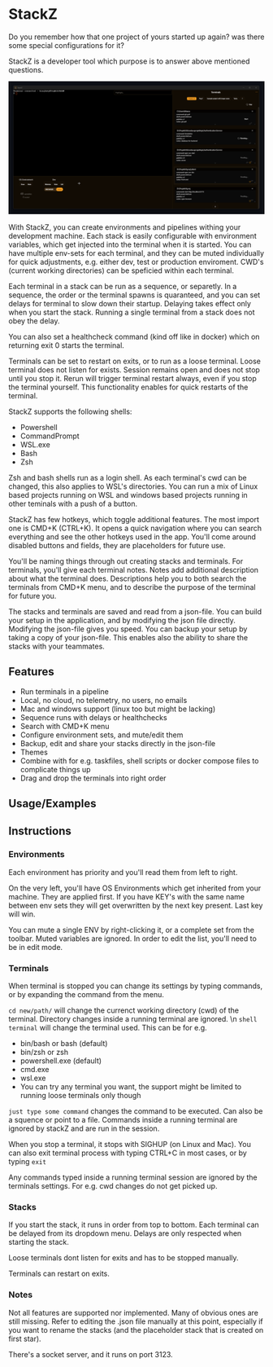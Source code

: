 # StackZ

Do you remember how that one project of yours started up again? was there some special configurations for it?

StackZ is a developer tool which purpose is to answer above mentioned questions.

![Alt text](resources/screenshot1.png?raw=true "Overview")

With StackZ, you can create environments and pipelines withing your development machine. Each stack is easily configurable with environment variables, which get injected into the terminal when it is started. You can have multiple env-sets for each terminal, and they can be muted individually for quick adjustments, e.g. either dev, test or production enviroment. CWD's (current working directories) can be speficied within each terminal.

Each terminal in a stack can be run as a sequence, or separetly. In a sequence, the order or the terminal spawns is quaranteed, and you can set delays for terminal to slow down their startup. Delaying takes effect only when you start the stack. Running a single terminal from a stack does not obey the delay.

You can also set a healthcheck command (kind off like in docker) which on returning exit 0 starts the terminal.

Terminals can be set to restart on exits, or to run as a loose terminal. Loose terminal does not listen for exists. Session remains open and does not stop until you stop it. Rerun will trigger terminal restart always, even if you stop the terminal yourself. This functionality enables for quick restarts of the terminal.

StackZ supports the following shells:

-   Powershell
-   CommandPrompt
-   WSL.exe
-   Bash
-   Zsh

Zsh and bash shells run as a login shell. As each terminal's cwd can be changed, this also applies to WSL's directories. You can run a mix of Linux based projects running on WSL and windows based projects running in other teminals with a push of a button.

StackZ has few hotkeys, which toggle additional features. The most import one is CMD+K (CTRL+K). It opens a quick navigation where you can search everything and see the other hotkeys used in the app. You'll come around disabled buttons and fields, they are placeholders for future use.

You'll be naming things through out creating stacks and terminals. For terminals, you'll give each terminal notes. Notes add additional description about what the terminal does. Descriptions help you to both search the terminals from CMD+K menu, and to describe the purpose of the terminal for future you.

The stacks and terminals are saved and read from a json-file. You can build your setup in the application, and by modifying the json file directly. Modifying the json-file gives you speed. You can backup your setup by taking a copy of your json-file. This enables also the ability to share the stacks with your teammates.

## Features

-   Run terminals in a pipeline
-   Local, no cloud, no telemetry, no users, no emails
-   Mac and windows support (linux too but might be lacking)
-   Sequence runs with delays or healthchecks
-   Search with CMD+K menu
-   Configure environment sets, and mute/edit them
-   Backup, edit and share your stacks directly in the json-file
-   Themes
-   Combine with for e.g. taskfiles, shell scripts or docker compose files to complicate things up
-   Drag and drop the terminals into right order

## Usage/Examples

###

## Instructions

### Environments

Each environment has priority and you'll read them from left to right.

On the very left, you'll have OS Environments which get inherited from your machine. They are applied first. If you have KEY's with the same name between env sets they will get overwritten by the next key present. Last key will win.

You can mute a single ENV by right-clicking it, or a complete set from the toolbar. Muted variables are ignored. In order to edit the list, you'll need to be in edit mode.

### Terminals

When terminal is stopped you can change its settings by typing commands, or by expanding the command from the menu.

`cd new/path/` will change the currenct working directory (cwd) of the terminal. Directory changes inside a running terminal are ignored. \n
`shell terminal` will change the terminal used. This can be for e.g.

-   bin/bash or bash (default)
-   bin/zsh or zsh
-   powershell.exe (default)
-   cmd.exe
-   wsl.exe
-   You can try any terminal you want, the support might be limited to running loose terminals only though

`just type some command` changes the command to be executed. Can also be a squence or point to a file. Commands inside a running terminal are ignored by stackZ and are run in the session.

When you stop a terminal, it stops with SIGHUP (on Linux and Mac).
You can also exit terminal process with typing CTRL+C in most cases, or by typing `exit`

Any commands typed inside a running terminal session are ignored by the terminals settings. For e.g. cwd changes do not get picked up.

### Stacks

If you start the stack, it runs in order from top to bottom. Each terminal can be delayed from its dropdown menu. Delays are only respected when starting the stack.

Loose terminals dont listen for exits and has to be stopped manually.

Terminals can restart on exits.

### Notes

Not all features are supported nor implemented. Many of obvious ones are still missing. Refer to editing the .json file manually at this point, especially if you want to rename the stacks (and the placeholder stack that is created on first star). 

There's a socket server, and it runs on port 3123.